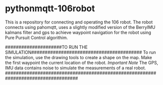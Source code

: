 # pythonmqtt-106robot

This is a repository for connecting and operating the 106 robot. The robot connects using pahomqtt, uses a slightly modified version of the BerryIMU kalmans filter and gps to achieve waypoint navigation for the robot using Pure Pursuit Control algorithim.

#####################TO RUN THE SIMULATION#########################################
To run the simulation, use the drawing tools to create a shape on the map. Make the first waypoint the current location of the robot.
*Important Note*
   The GPS, IMU data contains noise to simulate the measurements of a real robot. 
###################################################################################
